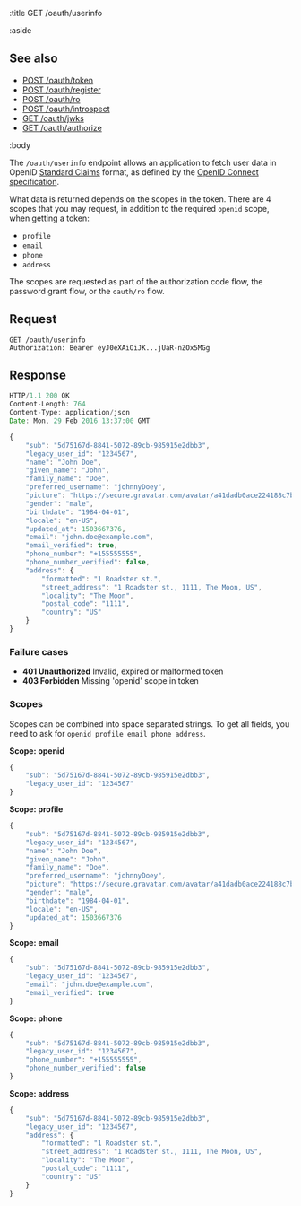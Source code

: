 :title GET /oauth/userinfo

:aside

## See also

* [POST /oauth/token](/oauth/token/)
* [POST /oauth/register](/oauth/register/)
* [POST /oauth/ro](/oauth/ro/)
* [POST /oauth/introspect](/oauth/introspect/)
* [GET /oauth/jwks](/oauth/jwks/)
* [GET /oauth/authorize](/oauth/authorize/)

:body

The `/oauth/userinfo` endpoint allows an application to fetch user data in
OpenID [Standard Claims](http://openid.net/specs/openid-connect-core-1_0.html#StandardClaims)
format, as defined by the [OpenID Connect specification](http://openid.net/specs/openid-connect-core-1_0.html).

What data is returned depends on the scopes in the token. There are 4 scopes that you may request, in addition to the
required `openid` scope, when getting a token:

* `profile`
* `email`
* `phone`
* `address`
 
The scopes are requested as part of the authorization code
flow, the password grant flow, or the `oauth/ro` flow.

## Request

```
GET /oauth/userinfo
Authorization: Bearer eyJ0eXAiOiJK...jUaR-nZOx5MGg
```

## Response

```js
HTTP/1.1 200 OK
Content-Length: 764
Content-Type: application/json
Date: Mon, 29 Feb 2016 13:37:00 GMT

{
    "sub": "5d75167d-8841-5072-89cb-985915e2dbb3",
    "legacy_user_id": "1234567",
    "name": "John Doe",
    "given_name": "John",
    "family_name": "Doe",
    "preferred_username": "johnnyDoey",
    "picture": "https://secure.gravatar.com/avatar/a41dadb0ace224188c7b830116dc2f5c?s=200",
    "gender": "male",
    "birthdate": "1984-04-01",
    "locale": "en-US",
    "updated_at": 1503667376,
    "email": "john.doe@example.com",
    "email_verified": true,
    "phone_number": "+155555555",
    "phone_number_verified": false,
    "address": {
        "formatted": "1 Roadster st.",
        "street_address": "1 Roadster st., 1111, The Moon, US",
        "locality": "The Moon",
        "postal_code": "1111",
        "country": "US"
    }
}
```

### Failure cases

* **401 Unauthorized** <span class="faded">Invalid, expired or malformed token</span>
* **403 Forbidden** <span class="faded">Missing 'openid' scope in token</span>

### Scopes

Scopes can be combined into space separated strings. To get all fields, you need to ask for
`openid profile email phone address`.

**Scope: openid**

```js
{
    "sub": "5d75167d-8841-5072-89cb-985915e2dbb3",
    "legacy_user_id": "1234567"
}
```

**Scope: profile**

```js
{
    "sub": "5d75167d-8841-5072-89cb-985915e2dbb3",
    "legacy_user_id": "1234567",
    "name": "John Doe",
    "given_name": "John",
    "family_name": "Doe",
    "preferred_username": "johnnyDoey",
    "picture": "https://secure.gravatar.com/avatar/a41dadb0ace224188c7b830116dc2f5c?s=200",
    "gender": "male",
    "birthdate": "1984-04-01",
    "locale": "en-US",
    "updated_at": 1503667376
}
```

**Scope: email**

```js
{
    "sub": "5d75167d-8841-5072-89cb-985915e2dbb3",
    "legacy_user_id": "1234567",
    "email": "john.doe@example.com",
    "email_verified": true
}
```

**Scope: phone**

```js
{
    "sub": "5d75167d-8841-5072-89cb-985915e2dbb3",
    "legacy_user_id": "1234567",
    "phone_number": "+155555555",
    "phone_number_verified": false
}
```

**Scope: address**

```js
{
    "sub": "5d75167d-8841-5072-89cb-985915e2dbb3",
    "legacy_user_id": "1234567",
    "address": {
        "formatted": "1 Roadster st.",
        "street_address": "1 Roadster st., 1111, The Moon, US",
        "locality": "The Moon",
        "postal_code": "1111",
        "country": "US"
    }
}
```
